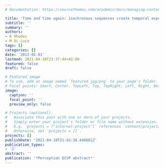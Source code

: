 ```yaml
---
# Documentation: https://sourcethemes.com/academic/docs/managing-content/

title: 'Time and time again: isochronous sequences create temporal expectations'
subtitle: ''
summary: ''
authors:
- D Rhodes
- M Di Luca
tags: []
categories: []
date: '2013-01-01'
lastmod: 2021-04-10T23:37:44+02:00
featured: false
draft: false

# Featured image
# To use, add an image named `featured.jpg/png` to your page's folder.
# Focal points: Smart, Center, TopLeft, Top, TopRight, Left, Right, BottomLeft, Bottom, BottomRight.
image:
  caption: ''
  focal_point: ''
  preview_only: false

# Projects (optional).
#   Associate this post with one or more of your projects.
#   Simply enter your project's folder or file name without extension.
#   E.g. `projects = ["internal-project"]` references `content/project/deep-learning/index.md`.
#   Otherwise, set `projects = []`.
projects: []
publishDate: '2021-04-10T21:41:38.448681Z'
publication_types:
- '2'
abstract: ''
publication: '*Perception ECVP abstract*'
---
```

